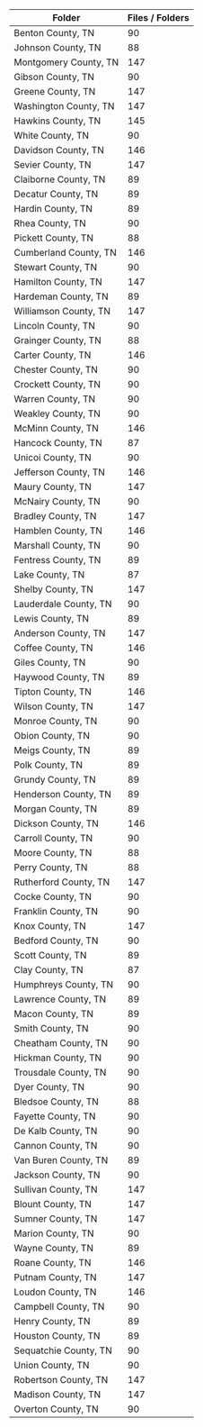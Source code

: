 | Folder                |   Files / Folders |
|-----------------------|-------------------|
| Benton County, TN     |                90 |
| Johnson County, TN    |                88 |
| Montgomery County, TN |               147 |
| Gibson County, TN     |                90 |
| Greene County, TN     |               147 |
| Washington County, TN |               147 |
| Hawkins County, TN    |               145 |
| White County, TN      |                90 |
| Davidson County, TN   |               146 |
| Sevier County, TN     |               147 |
| Claiborne County, TN  |                89 |
| Decatur County, TN    |                89 |
| Hardin County, TN     |                89 |
| Rhea County, TN       |                90 |
| Pickett County, TN    |                88 |
| Cumberland County, TN |               146 |
| Stewart County, TN    |                90 |
| Hamilton County, TN   |               147 |
| Hardeman County, TN   |                89 |
| Williamson County, TN |               147 |
| Lincoln County, TN    |                90 |
| Grainger County, TN   |                88 |
| Carter County, TN     |               146 |
| Chester County, TN    |                90 |
| Crockett County, TN   |                90 |
| Warren County, TN     |                90 |
| Weakley County, TN    |                90 |
| McMinn County, TN     |               146 |
| Hancock County, TN    |                87 |
| Unicoi County, TN     |                90 |
| Jefferson County, TN  |               146 |
| Maury County, TN      |               147 |
| McNairy County, TN    |                90 |
| Bradley County, TN    |               147 |
| Hamblen County, TN    |               146 |
| Marshall County, TN   |                90 |
| Fentress County, TN   |                89 |
| Lake County, TN       |                87 |
| Shelby County, TN     |               147 |
| Lauderdale County, TN |                90 |
| Lewis County, TN      |                89 |
| Anderson County, TN   |               147 |
| Coffee County, TN     |               146 |
| Giles County, TN      |                90 |
| Haywood County, TN    |                89 |
| Tipton County, TN     |               146 |
| Wilson County, TN     |               147 |
| Monroe County, TN     |                90 |
| Obion County, TN      |                90 |
| Meigs County, TN      |                89 |
| Polk County, TN       |                89 |
| Grundy County, TN     |                89 |
| Henderson County, TN  |                89 |
| Morgan County, TN     |                89 |
| Dickson County, TN    |               146 |
| Carroll County, TN    |                90 |
| Moore County, TN      |                88 |
| Perry County, TN      |                88 |
| Rutherford County, TN |               147 |
| Cocke County, TN      |                90 |
| Franklin County, TN   |                90 |
| Knox County, TN       |               147 |
| Bedford County, TN    |                90 |
| Scott County, TN      |                89 |
| Clay County, TN       |                87 |
| Humphreys County, TN  |                90 |
| Lawrence County, TN   |                89 |
| Macon County, TN      |                89 |
| Smith County, TN      |                90 |
| Cheatham County, TN   |                90 |
| Hickman County, TN    |                90 |
| Trousdale County, TN  |                90 |
| Dyer County, TN       |                90 |
| Bledsoe County, TN    |                88 |
| Fayette County, TN    |                90 |
| De Kalb County, TN    |                90 |
| Cannon County, TN     |                90 |
| Van Buren County, TN  |                89 |
| Jackson County, TN    |                90 |
| Sullivan County, TN   |               147 |
| Blount County, TN     |               147 |
| Sumner County, TN     |               147 |
| Marion County, TN     |                90 |
| Wayne County, TN      |                89 |
| Roane County, TN      |               146 |
| Putnam County, TN     |               147 |
| Loudon County, TN     |               146 |
| Campbell County, TN   |                90 |
| Henry County, TN      |                89 |
| Houston County, TN    |                89 |
| Sequatchie County, TN |                90 |
| Union County, TN      |                90 |
| Robertson County, TN  |               147 |
| Madison County, TN    |               147 |
| Overton County, TN    |                90 |